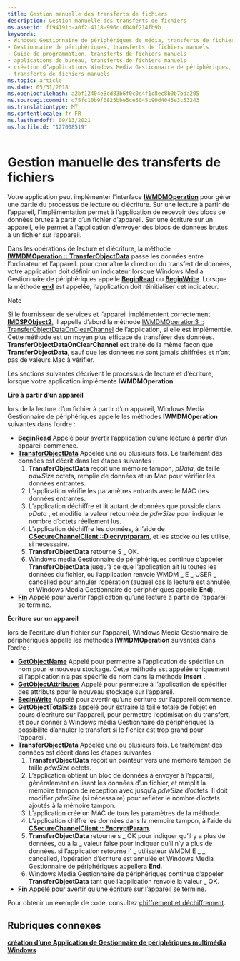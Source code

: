 ```yaml
---
title: Gestion manuelle des transferts de fichiers
description: Gestion manuelle des transferts de fichiers
ms.assetid: ff94191b-a0f2-4118-996c-d040f214fb9b
keywords:
- Windows Gestionnaire de périphériques de média, transferts de fichiers manuels
- Gestionnaire de périphériques, transferts de fichiers manuels
- Guide de programmation, transferts de fichiers manuels
- applications de bureau, transferts de fichiers manuels
- création d’applications Windows Media Gestionnaire de périphériques, transferts de fichiers manuels
- transferts de fichiers manuels
ms.topic: article
ms.date: 05/31/2018
ms.openlocfilehash: a2bf12404e8cd83b6f0c0e4f1c8ec8b0b7bda205
ms.sourcegitcommit: d75fc10b9f0825bbe5ce5045c90d4045e3c53243
ms.translationtype: MT
ms.contentlocale: fr-FR
ms.lasthandoff: 09/13/2021
ms.locfileid: "127008519"
---
```

# <a name="handling-file-transfers-manually"></a>Gestion manuelle des transferts de fichiers

Votre application peut implémenter l’interface [**IWMDMOperation**](/windows/desktop/api/mswmdm/nn-mswmdm-iwmdmoperation) pour gérer une partie du processus de lecture ou d’écriture. Sur une lecture à partir de l’appareil, l’implémentation permet à l’application de recevoir des blocs de données brutes à partir d’un fichier d’appareil. Sur une écriture sur un appareil, elle permet à l’application d’envoyer des blocs de données brutes à un fichier sur l’appareil.

Dans les opérations de lecture et d’écriture, la méthode [**IWMDMOperation :: TransferObjectData**](/windows/desktop/api/mswmdm/nf-mswmdm-iwmdmoperation-transferobjectdata) passe les données entre l’ordinateur et l’appareil. pour connaître la direction du transfert de données, votre application doit définir un indicateur lorsque Windows Media Gestionnaire de périphériques appelle [**BeginRead**](/windows/desktop/api/mswmdm/nf-mswmdm-iwmdmoperation-beginread) ou [**BeginWrite**](/windows/desktop/api/mswmdm/nf-mswmdm-iwmdmoperation-beginwrite). Lorsque la méthode [**end**](/windows/desktop/api/mswmdm/nf-mswmdm-iwmdmoperation-end) est appelée, l’application doit réinitialiser cet indicateur.

> [!Note]  
> Si le fournisseur de services et l’appareil implémentent correctement [**IMDSPObject2**](/windows/desktop/api/mswmdm/nn-mswmdm-imdspobject2), il appelle d’abord la méthode [IWMDMOperation3 :: TransferObjectDataOnClearChannel](/windows/desktop/api/mswmdm/nf-mswmdm-iwmdmoperation3-transferobjectdataonclearchannel) de l’application, si elle est implémentée. Cette méthode est un moyen plus efficace de transférer des données. **TransferObjectDataOnClearChannel** est traité de la même façon que **TransferObjectData**, sauf que les données ne sont jamais chiffrées et n’ont pas de valeurs Mac à vérifier.

 

Les sections suivantes décrivent le processus de lecture et d’écriture, lorsque votre application implémente **IWMDMOperation**.

**Lire à partir d’un appareil**

lors de la lecture d’un fichier à partir d’un appareil, Windows Media Gestionnaire de périphériques appelle les méthodes **IWMDMOperation** suivantes dans l’ordre :

-   [**BeginRead**](/windows/desktop/api/mswmdm/nf-mswmdm-iwmdmoperation-beginread) Appelé pour avertir l’application qu’une lecture à partir d’un appareil commence.
-   [**TransferObjectData**](/windows/desktop/api/mswmdm/nf-mswmdm-iwmdmoperation-transferobjectdata) Appelée une ou plusieurs fois. Le traitement des données est décrit dans les étapes suivantes :
    1.  **TransferObjectData** reçoit une mémoire tampon, *pData*, de taille *pdwSize* octets, remplie de données et un Mac pour vérifier les données entrantes.
    2.  L’application vérifie les paramètres entrants avec le MAC des données entrantes.
    3.  L’application déchiffre et lit autant de données que possible dans *pData* , et modifie la valeur retournée de *pdwSize* pour indiquer le nombre d’octets réellement lus.
    4.  L’application déchiffre les données, à l’aide de [**CSecureChannelClient ::D ecryptparam**](/previous-versions/bb231586(v=vs.85)), et les stocke ou les utilise, si nécessaire.
    5.  **TransferObjectData** retourne S \_ OK.
    6.  Windows media Gestionnaire de périphériques continue d’appeler **TransferObjectData** jusqu’à ce que l’application ait lu toutes les données du fichier, ou l’application renvoie WMDM \_ E \_ USER \_ cancelled pour annuler l’opération (auquel cas la lecture est annulée, et Windows Media Gestionnaire de périphériques appelle **End**).
-   [**Fin**](/windows/desktop/api/mswmdm/nf-mswmdm-iwmdmoperation-end) Appelé pour avertir l’application qu’une lecture à partir de l’appareil se termine.

**Écriture sur un appareil**

lors de l’écriture d’un fichier sur l’appareil, Windows Media Gestionnaire de périphériques appelle les méthodes **IWMDMOperation** suivantes dans l’ordre :

-   [**GetObjectName**](/windows/desktop/api/mswmdm/nf-mswmdm-iwmdmoperation-getobjectname) Appelé pour permettre à l’application de spécifier un nom pour le nouveau stockage. Cette méthode est appelée uniquement si l’application n’a pas spécifié de nom dans la méthode **Insert** .
-   [**GetObjectAttributes**](/windows/desktop/api/mswmdm/nf-mswmdm-iwmdmoperation-getobjectattributes) Appelé pour permettre à l’application de spécifier des attributs pour le nouveau stockage sur l’appareil.
-   [**BeginWrite**](/windows/desktop/api/mswmdm/nf-mswmdm-iwmdmoperation-beginwrite) Appelé pour avertir qu’une écriture sur l’appareil commence.
-   [**GetObjectTotalSize**](/windows/desktop/api/mswmdm/nf-mswmdm-iwmdmoperation-getobjecttotalsize) appelé pour extraire la taille totale de l’objet en cours d’écriture sur l’appareil, pour permettre l’optimisation du transfert, et pour donner à Windows média Gestionnaire de périphériques la possibilité d’annuler le transfert si le fichier est trop grand pour l’appareil.
-   [**TransferObjectData**](/windows/desktop/api/mswmdm/nf-mswmdm-iwmdmoperation-transferobjectdata) Appelée une ou plusieurs fois. Le traitement des données est décrit dans les étapes suivantes :
    1.  **TransferObjectData** reçoit un pointeur vers une mémoire tampon de taille *pdwSize* octets.
    2.  L’application obtient un bloc de données à envoyer à l’appareil, généralement en lisant les données d’un fichier, et remplit la mémoire tampon de réception avec jusqu’à *pdwSize* d’octets. Il doit modifier *pdwSize* (si nécessaire) pour refléter le nombre d’octets ajoutés à la mémoire tampon.
    3.  L’application crée un MAC de tous les paramètres de la méthode.
    4.  L’application chiffre les données dans la mémoire tampon, à l’aide de [**CSecureChannelClient :: EncryptParam**](/previous-versions/bb231587(v=vs.85)).
    5.  **TransferObjectData** retourne s \_ OK pour indiquer qu’il y a plus de données, ou a la \_ valeur false pour indiquer qu’il n’y a plus de données. si l’application retourne l' \_ utilisateur WMDM E \_ \_ cancelled, l’opération d’écriture est annulée et Windows Media Gestionnaire de périphériques appellera **End**.
    6.  Windows Media Gestionnaire de périphériques continue d’appeler **TransferObjectData** tant que l’application renvoie la valeur \_ OK.
-   [**Fin**](/windows/desktop/api/mswmdm/nf-mswmdm-iwmdmoperation-end) Appelé pour avertir qu’une écriture sur l’appareil se termine.

Pour obtenir un exemple de code, consultez [chiffrement et déchiffrement](encryption-and-decryption.md).

## <a name="related-topics"></a>Rubriques connexes

<dl> <dt>

[**création d’une Application de Gestionnaire de périphériques multimédia Windows**](creating-a-windows-media-device-manager-application.md)
</dt> </dl>

 

 